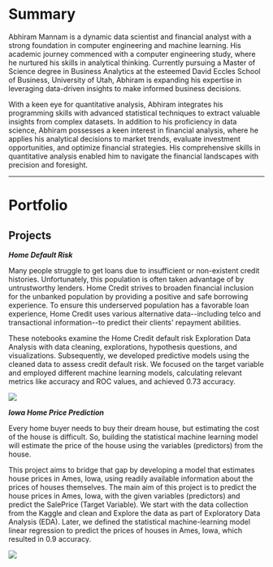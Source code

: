 # Summary

Abhiram Mannam is a dynamic data scientist and financial analyst with a strong foundation in computer engineering and machine learning. His academic journey commenced with a computer engineering study, where he nurtured his skills in analytical thinking. Currently pursuing a Master of Science degree in Business Analytics at the esteemed David Eccles School of Business, University of Utah, Abhiram is expanding his expertise in leveraging data-driven insights to make informed business decisions.

With a keen eye for quantitative analysis, Abhiram integrates his programming skills with advanced statistical techniques to extract valuable insights from complex datasets. In addition to his proficiency in data science, Abhiram possesses a keen interest in financial analysis, where he applies his analytical decisions to market trends, evaluate investment opportunities, and optimize financial strategies. His comprehensive skills in quantitative analysis enabled him to navigate the financial landscapes with precision and foresight.

---

# Portfolio


## Projects

***Home Default Risk***

Many people struggle to get loans due to insufficient or non-existent credit histories. Unfortunately, this population is often taken advantage of by untrustworthy lenders. Home Credit strives to broaden financial inclusion for the unbanked population by providing a positive and safe borrowing experience. To ensure this underserved population has a favorable loan experience, Home Credit uses various alternative data--including telco and transactional information--to predict their clients' repayment abilities.

These notebooks examine the Home Credit default risk Exploration Data Analysis with data cleaning, explorations, hypothesis questions, and visualizations. Subsequently, we developed predictive models using the cleaned data to assess credit default risk. We focused on the target variable and employed different machine learning models, calculating relevant metrics like accuracy and ROC values, and achieved 0.73 accuracy. 


***[![](https://img.shields.io/badge/View_On_GitHub-blue?logo=GitHub)](https://github.com/AbhiramMannam/Capstone-Home-Credit-Default)***



***Iowa Home Price Prediction***

Every home buyer needs to buy their dream house, but estimating the cost of the house is difficult. So, building the statistical machine learning model will estimate the price of the house using the variables (predictors) from the house. 

This project aims to bridge that gap by developing a model that estimates house prices in Ames, Iowa, using readily available information about the prices of houses themselves. The main aim of this project is to predict the house prices in Ames, Iowa, with the given variables (predictors) and predict the SalePrice (Target Variable). We start with the data collection from the Kaggle and clean and Explore the data as part of Exploratory Data Analysis (EDA). Later, we defined the statistical machine-learning model linear regression to predict the prices of houses in Ames, Iowa, which resulted in 0.9 accuracy.

***[![](https://img.shields.io/badge/View_On_GitHub-blue?logo=GitHub)](https://github.com/AbhiramMannam/Iowa---Home-Price-Prediction/tree/main)***


